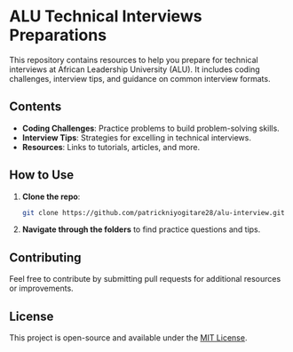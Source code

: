 
# ALU Technical Interviews Preparations

This repository contains resources to help you prepare for technical interviews at African Leadership University (ALU). It includes coding challenges, interview tips, and guidance on common interview formats.

## Contents

- **Coding Challenges**: Practice problems to build problem-solving skills.
- **Interview Tips**: Strategies for excelling in technical interviews.
- **Resources**: Links to tutorials, articles, and more.

## How to Use

1. **Clone the repo**:  
   ```bash
   git clone https://github.com/patrickniyogitare28/alu-interview.git
   ```
2. **Navigate through the folders** to find practice questions and tips.

## Contributing

Feel free to contribute by submitting pull requests for additional resources or improvements.

## License

This project is open-source and available under the [MIT License](LICENSE).
